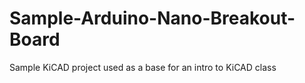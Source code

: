 # Sample-Arduino-Nano-Breakout-Board
Sample KiCAD project used as a base for an intro to KiCAD class
